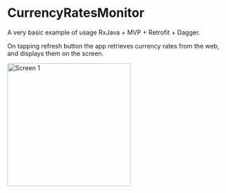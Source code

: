 # CurrencyRatesMonitor

A very basic example of usage RxJava + MVP + Retrofit + Dagger.

On tapping refresh button the app retrieves currency rates from the web, and displays them on the screen.
 
<img src="https://user-images.githubusercontent.com/12444628/66148502-bcf11d80-e619-11e9-8c13-f5ed7efbfdd1.jpg" alt="Screen 1" width="280"/>


